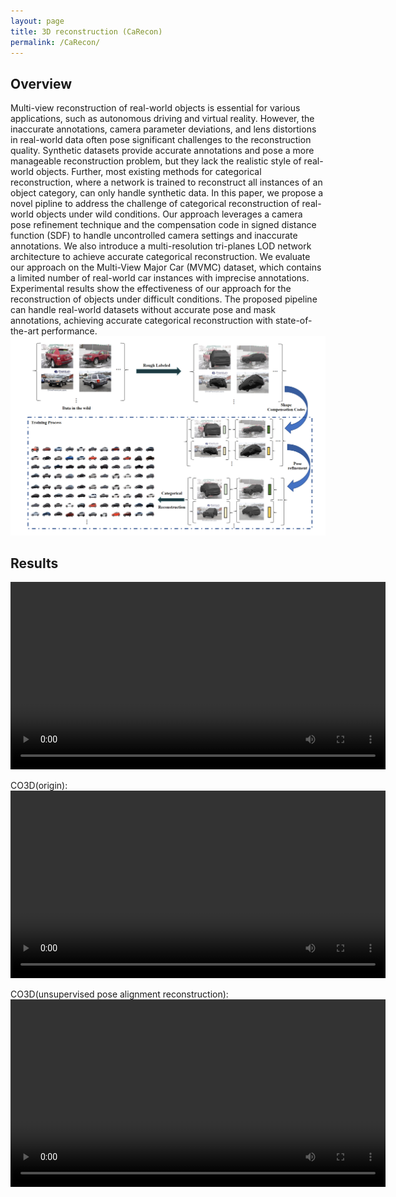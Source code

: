 ```yaml
---
layout: page
title: 3D reconstruction (CaRecon)
permalink: /CaRecon/
---
```


## Overview
Multi-view reconstruction of real-world objects is essential for various applications, such as autonomous driving and virtual reality. However, the inaccurate annotations, camera parameter deviations, and lens distortions in real-world data often pose significant challenges to the reconstruction quality. Synthetic datasets provide accurate annotations and pose a more manageable reconstruction problem, but they lack the realistic style of real-world objects. Further, most existing methods for categorical reconstruction, where a network is trained to reconstruct all instances of an object category, can only handle synthetic data.
In this paper, we propose a novel pipline to address the challenge of categorical reconstruction of real-world objects under wild conditions. Our approach leverages a camera pose refinement technique and the compensation code in signed distance function (SDF) to handle uncontrolled camera settings and inaccurate annotations. We also introduce a multi-resolution tri-planes LOD network architecture to achieve accurate categorical reconstruction.
We evaluate our approach on the Multi-View Major Car (MVMC) dataset, which contains a limited number of real-world car instances with imprecise annotations. Experimental results show the effectiveness of our approach for the reconstruction of objects under difficult conditions. The proposed pipeline can handle real-world datasets without accurate pose and mask annotations, achieving accurate categorical reconstruction with state-of-the-art performance.
![test](/CaRecon.png)

## Results

<video width="600" height="300" controls >
      <source src="/nuScenes.mp4" type="video/mp4">
</video>

CO3D(origin):
<video width="600" height="300" controls >
      <source src="/co3d.mp4" type="video/mp4">
</video>

CO3D(unsupervised pose alignment reconstruction):
<video width="600" height="300" controls >
      <source src="/co3d_2.mp4" type="video/mp4">
</video>